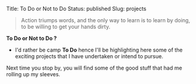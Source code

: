 Title: To Do or Not to Do
Status: published
Slug: projects

> Action triumps words, and the only way to learn is to learn by doing, to be willing to get your hands
dirty.

**To Do or Not to Do ?**

+ I'd rather be camp **To Do** hence  I'll be highlighting here some of the exciting projects that I have undertaken or intend to pursue.

Next time you stop by, you will find some of the good stuff that had me rolling up my sleeves.



